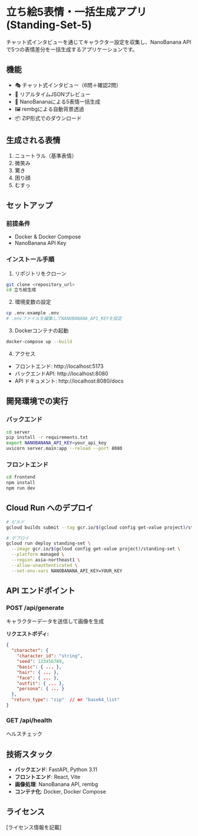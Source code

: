 # 立ち絵5表情・一括生成アプリ (Standing-Set-5)

チャット式インタビューを通じてキャラクター設定を収集し、NanoBanana APIで5つの表情差分を一括生成するアプリケーションです。

## 機能

- 🎭 チャット式インタビュー（6問＋確認2問）
- 📝 リアルタイムJSONプレビュー
- 🎨 NanoBananaによる5表情一括生成
- 🖼️ rembgによる自動背景透過
- 📦 ZIP形式でのダウンロード

## 生成される表情

1. ニュートラル（基準表情）
2. 微笑み
3. 驚き
4. 困り顔
5. むすっ

## セットアップ

### 前提条件

- Docker & Docker Compose
- NanoBanana API Key

### インストール手順

1. リポジトリをクローン
```bash
git clone <repository_url>
cd 立ち絵生成
```

2. 環境変数の設定
```bash
cp .env.example .env
# .envファイルを編集してNANOBANANA_API_KEYを設定
```

3. Dockerコンテナの起動
```bash
docker-compose up --build
```

4. アクセス
- フロントエンド: http://localhost:5173
- バックエンドAPI: http://localhost:8080
- API ドキュメント: http://localhost:8080/docs

## 開発環境での実行

### バックエンド

```bash
cd server
pip install -r requirements.txt
export NANOBANANA_API_KEY=your_api_key
uvicorn server.main:app --reload --port 8080
```

### フロントエンド

```bash
cd frontend
npm install
npm run dev
```

## Cloud Run へのデプロイ

```bash
# ビルド
gcloud builds submit --tag gcr.io/$(gcloud config get-value project)/standing-set

# デプロイ
gcloud run deploy standing-set \
  --image gcr.io/$(gcloud config get-value project)/standing-set \
  --platform managed \
  --region asia-northeast1 \
  --allow-unauthenticated \
  --set-env-vars NANOBANANA_API_KEY=YOUR_KEY
```

## API エンドポイント

### POST /api/generate
キャラクターデータを送信して画像を生成

**リクエストボディ:**
```json
{
  "character": {
    "character_id": "string",
    "seed": 123456789,
    "basic": { ... },
    "hair": { ... },
    "face": { ... },
    "outfit": { ... },
    "persona": { ... }
  },
  "return_type": "zip"  // or "base64_list"
}
```

### GET /api/health
ヘルスチェック

## 技術スタック

- **バックエンド**: FastAPI, Python 3.11
- **フロントエンド**: React, Vite
- **画像処理**: NanoBanana API, rembg
- **コンテナ化**: Docker, Docker Compose

## ライセンス

[ライセンス情報を記載]